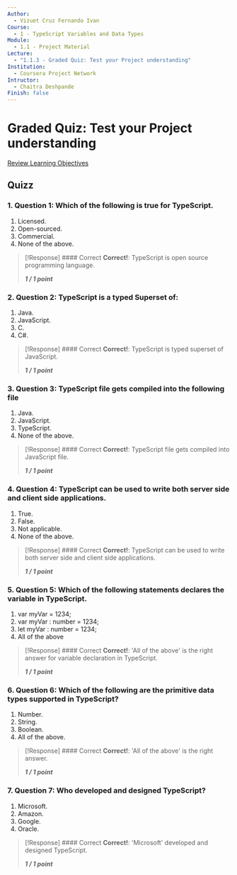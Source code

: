 ```yaml
---
Author:
  - Vizuet Cruz Fernando Ivan
Course:
  - 1 - TypeScript Variables and Data Types
Module:
  - 1.1 - Project Material
Lecture:
  - "1.1.3 - Graded Quiz: Test your Project understanding"
Institution:
  - Coursera Project Network
Intructor:
  - Chaitra Deshpande
Finish: false
---
```


# Graded Quiz: Test your Project understanding

[Review Learning Objectives](https://www.coursera.org/learn/typescript-variables-and-data-types/assignment-submission/fEJPQ/graded-quiz-test-your-project-understanding)

## Quizz
### 1. Question 1: **Which of the following is true for TypeScript.**

1. Licensed.
2. Open-sourced.
3. Commercial.
4. None of the above.

>[!Response] #### Correct
>**Correct!**: TypeScript is open source programming language.
> 
> ***1 / 1 point***

### 2. Question 2: **TypeScript is a typed Superset of**:

1. Java.
2. JavaScript.
3. C.
4. C#.

>[!Response] #### Correct
>**Correct!**: TypeScript is typed superset of JavaScript.
>
>***1 / 1 point***

### 3. Question 3: **TypeScript file gets compiled into the following file**

1. Java.
2. JavaScript.
3. TypeScript.
4. None of the above.

>[!Response] #### Correct
> **Correct!**: TypeScript file gets compiled into JavaScript file.
> 
>***1 / 1 point***

### 4. Question 4: **TypeScript can be used to write both server side and client side applications.**

1. True.
2. False.
3. Not applicable.
4. None of the above.

>[!Response] #### Correct
> **Correct!**: TypeScript can be used to write both server side and client side applications.
> 
>***1 / 1 point***

### 5. Question 5: **Which of the following statements declares the variable in TypeScript.**

1. var myVar = 1234;
2. var myVar : number = 1234;
3. let myVar : number = 1234;
4. All of the above

>[!Response] #### Correct
> **Correct!**: 'All of the above' is the right answer for variable declaration in TypeScript.
> 
>***1 / 1 point***

### 6. Question 6: **Which of the following are the primitive data types supported in TypeScript?**

1. Number.
2. String.
3. Boolean.
4. All of the above.

>[!Response] #### Correct
> **Correct!**: 'All of the above' is the right answer.
> 
>***1 / 1 point***

### 7. Question 7: **Who developed and designed TypeScript?**

1. Microsoft.
2. Amazon.
3. Google.
4. Oracle.

>[!Response] #### Correct
> **Correct!**: 'Microsoft' developed and designed TypeScript.
> 
>***1 / 1 point***